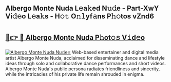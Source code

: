 ## Albergo Monte Nuda L𝚎a𝚔ed N𝚞𝚍e - Part-XwY Vi𝚍𝚎o L𝚎a𝚔s - H𝚘𝚝 O𝚗𝚕yf𝚊ns P𝚑𝚘tos vZnd6

# <h2><a href="http://kfdwhu.oniu.top/?m=Albergo+Monte+Nuda">🔗👉 🔴 Albergo Monte Nuda P𝚑ot𝚘𝚜 V𝚒d𝚎o</a></h2>

[![Albergo Monte Nuda Nu𝚍e𝚜](https://i.imgur.com/0qMVB7G.gif)](http://kfdwhu.oniu.top/?m=Albergo+Monte+Nuda)
Web-based entertainer and digital media artist Albergo Monte Nuda, acclaimed for disseminating dance and lifestyle ideas through solo and collaborative dance performances and short videos. Albergo Monte Nuda's public persona radiates friendliness and sincerity, while the intricacies of his private life remain shrouded in enigma.  
